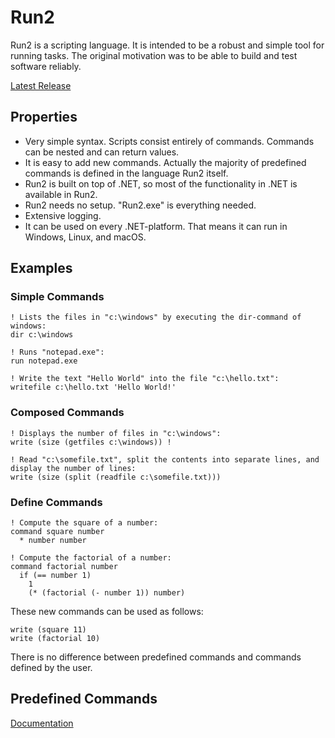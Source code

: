 # Run2

Run2 is a scripting language. It is intended to be a robust and simple tool for running tasks. The original motivation was to be able to build and test software reliably.

[Latest Release](https://github.com/Pirmayr/Run2/releases/latest)

## Properties

* Very simple syntax. Scripts consist entirely of commands. Commands can be nested and can return values. 
* It is easy to add new commands. Actually the majority of predefined commands is defined in the language Run2 itself.
* Run2 is built on top of .NET, so most of the functionality in .NET is available in Run2.
* Run2 needs no setup. "Run2.exe" is everything needed.
* Extensive logging.
* It can be used on every .NET-platform. That means it can run in Windows, Linux, and macOS.

## Examples

### Simple Commands

```
! Lists the files in "c:\windows" by executing the dir-command of windows: 
dir c:\windows

! Runs "notepad.exe":
run notepad.exe

! Write the text "Hello World" into the file "c:\hello.txt":
writefile c:\hello.txt 'Hello World!' 
```

### Composed Commands

```
! Displays the number of files in "c:\windows":
write (size (getfiles c:\windows)) ! 

! Read "c:\somefile.txt", split the contents into separate lines, and display the number of lines:
write (size (split (readfile c:\somefile.txt))) 
```

### Define Commands

```
! Compute the square of a number:
command square number
  * number number
  
! Compute the factorial of a number:
command factorial number 
  if (== number 1) 
    1 
    (* (factorial (- number 1)) number)
```

These new commands can be used as follows:

```
write (square 11)
write (factorial 10)
```

There is no difference between predefined commands and commands defined by the user.

## Predefined Commands

[Documentation](Commands.md)
